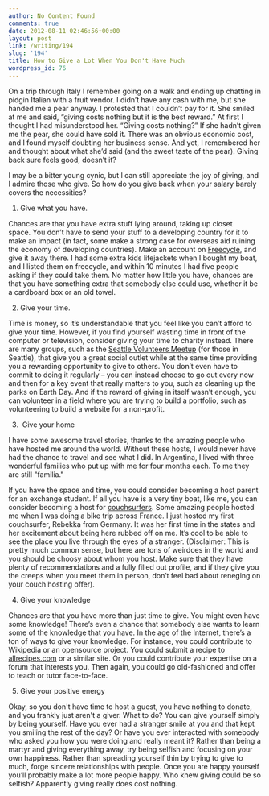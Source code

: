 ```yaml
---
author: No Content Found
comments: true
date: 2012-08-11 02:46:56+00:00
layout: post
link: /writing/194
slug: '194'
title: How to Give a Lot When You Don't Have Much
wordpress_id: 76
---
```


On a trip through Italy I remember going on a walk and ending up chatting in pidgin Italian with a fruit vendor. I didn’t have any cash with me, but she handed me a pear anyway. I protested that I couldn’t pay for it. She smiled at me and said, “giving costs nothing but it is the best reward.” At first I thought I had misunderstood her. “Giving costs nothing?” If she hadn’t given me the pear, she could have sold it. There was an obvious economic cost, and I found myself doubting her business sense. And yet, I remembered her and thought about what she’d said (and the sweet taste of the pear).
Giving back sure feels good, doesn’t it?




I may be a bitter young cynic, but I can still appreciate the joy of giving, and I admire those who give. So how do you give back when your salary barely covers the necessities?






  1. Give what you have.




Chances are that you have extra stuff lying around, taking up closet space. You don’t have to send your stuff to a developing country for it to make an impact (in fact, some make a strong case for overseas aid ruining the economy of developing countries). Make an account on [Freecycle](http://www.freecycle.org/), and give it away there. I had some extra kids lifejackets when I bought my boat, and I listed them on freecycle, and within 10 minutes I had five people asking if they could take them. No matter how little you have, chances are that you have something extra that somebody else could use, whether it be a cardboard box or an old towel.




2. Give your time.




Time is money, so it’s understandable that you feel like you can’t afford to give your time. However, if you find yourself wasting time in front of the computer or television, consider giving your time to charity instead. There are many groups, such as the [Seattle Volunteers Meetup](http://www.meetup.com/volunteerism-155/) (for those in Seattle), that give you a great social outlet while at the same time providing you a rewarding opportunity to give to others. You don’t even have to commit to doing it regularly – you can instead choose to go out every now and then for a key event that really matters to you, such as cleaning up the parks on Earth Day. And if the reward of giving in itself wasn’t enough, you can volunteer in a field where you are trying to build a portfolio, such as volunteering to build a website for a non-profit.




3.  Give your home




I have some awesome travel stories, thanks to the amazing people who have hosted me around the world. Without these hosts, I would never have had the chance to travel and see what I did. In Argentina, I lived with three wonderful families who put up with me for four months each. To me they are still "familia."




If you have the space and time, you could consider becoming a host parent for an exchange student. If all you have is a very tiny boat, like me, you can consider becoming a host for [couchsurfers](http://www.couchsurfing.org/). Some amazing people hosted me when I was doing a bike trip across France. I just hosted my first couchsurfer, Rebekka from Germany. It was her first time in the states and her excitement about being here rubbed off on me. It’s cool to be able to see the place you live through the eyes of a stranger. (Disclaimer: This is pretty much common sense, but here are tons of weirdoes in the world and you should be choosy about whom you host. Make sure that they have plenty of recommendations and a fully filled out profile, and if they give you the creeps when you meet them in person, don’t feel bad about reneging on your couch hosting offer).




4. Give your knowledge




Chances are that you have more than just time to give. You might even have some knowledge! There’s even a chance that somebody else wants to learn some of the knowledge that you have. In the age of the Internet, there’s a ton of ways to give your knowledge. For instance, you could contribute to Wikipedia or an opensource project. You could submit a recipe to [allrecipes.com](http://allrecipes.com/) or a similar site. Or you could contribute your expertise on a forum that interests you. Then again, you could go old-fashioned and offer to teach or tutor face-to-face.




5. Give your positive energy




Okay, so you don't have time to host a guest, you have nothing to donate, and you frankly just aren't a giver. What to do? You can give yourself simply by being yourself. Have you ever had a stranger smile at you and that kept you smiling the rest of the day? Or have you ever interacted with somebody who asked you how you were doing and really meant it? Rather than being a martyr and giving everything away, try being selfish and focusing on your own happiness. Rather than spreading yourself thin by trying to give to much, forge sincere relationships with people. Once you are happy yourself you’ll probably make a lot more people happy. Who knew giving could be so selfish? Apparently giving really does cost nothing.



